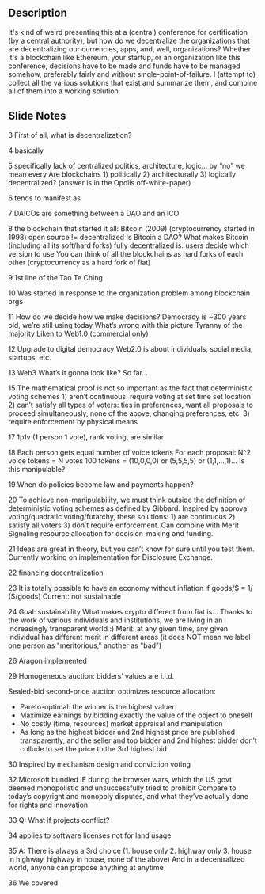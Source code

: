 ## Description

It's kind of weird presenting this at a (central) conference for certification (by a central authority), but how do we decentralize the organizations that are decentralizing our currencies, apps, and, well, organizations? Whether it's a blockchain like Ethereum, your startup, or an organization like this conference, decisions have to be made and funds have to be managed somehow, preferably fairly and without single-point-of-failure. I (attempt to) collect all the various solutions that exist and summarize them, and combine all of them into a working solution.

## Slide Notes

3
First of all, what is decentralization?

4
basically

5
specifically lack of centralized politics, architecture, logic…
by “no” we mean every
Are blockchains 1) politically 2) architecturally 3) logically decentralized?
(answer is in the Opolis off-white-paper)

6
tends to manifest as

7
DAICOs are something between a DAO and an ICO

8
the blockchain that started it all: Bitcoin (2009)
(cryptocurrency started in 1998)
open source != decentralized
Is Bitcoin a DAO? 
What makes Bitcoin (including all its soft/hard forks) fully decentralized is: users decide which version to use
You can think of all the blockchains as hard forks of each other (cryptocurrency as a hard fork of fiat)

9
1st line of the Tao Te Ching

10
Was started in response to the organization problem among blockchain orgs

11
How do we decide how we make decisions?
Democracy is ~300 years old, we’re still using today
What’s wrong with this picture
Tyranny of the majority
Liken to Web1.0 (commercial only)

12
Upgrade to digital democracy
Web2.0 is about individuals, social media, startups, etc.

13
Web3
What’s it gonna look like? So far…

15
The mathematical proof is not so important as the fact that deterministic voting schemes 1) aren’t continuous: require voting at set time set location 2) can’t satisfy all types of voters: ties in preferences, want all proposals to proceed simultaneously, none of the above, changing preferences, etc. 3) require enforcement by physical means

17
1p1v (1 person 1 vote), rank voting, are similar

18
Each person gets equal number of voice tokens
For each proposal: N^2 voice tokens = N votes
100 tokens = (10,0,0,0) or (5,5,5,5) or (1,1,…,1)…
Is this manipulable?

19
When do policies become law and payments happen?

20
To achieve non-manipulability, we must think outside the definition of deterministic voting schemes as defined by Gibbard. 
Inspired by approval voting/quadratic voting/futarchy, these solutions: 1) are continuous 2) satisfy all voters 3) don’t require enforcement. 
Can combine with Merit Signaling resource allocation for decision-making and funding.

21
Ideas are great in theory, but you can’t know for sure until you test them. Currently working on implementation for Disclosure Exchange.

22
financing decentralization

23
It is totally possible to have an economy without inflation if goods/$ = 1/ ($/goods)
Current: not sustainable

24
Goal: sustainability
What makes crypto different from fiat is…
Thanks to the work of various individuals and institutions, we are living in an increasingly transparent world :)
Merit: at any given time, any given individual has different merit in different areas
(it does NOT mean we label one person as "meritorious," another as "bad")

26
Aragon implemented

29
Homogeneous auction: bidders’ values are i.i.d.

Sealed-bid second-price auction optimizes resource allocation:
- Pareto-optimal: the winner is the highest valuer
- Maximize earnings by bidding exactly the value of the object to oneself
- No costly (time, resources) market appraisal and manipulation
- As long as the highest bidder and 2nd highest price are published transparently, and the seller and top bidder and 2nd highest bidder don’t collude to set the price to the 3rd highest bid

30
Inspired by mechanism design and conviction voting

32
Microsoft bundled IE during the browser wars, which the US govt deemed monopolistic and unsuccessfully tried to prohibit
Compare to today’s copyright and monopoly disputes, and what they’ve actually done for rights and innovation

33
Q: What if projects conflict?

34
applies to software licenses
not for land usage

35
A: There is always a 3rd choice (1. house only 2. highway only 3. house in highway, highway in house, none of the above)
And in a decentralized world, anyone can propose anything at anytime

36
We covered
